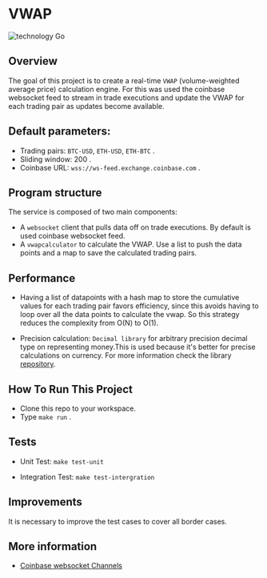# VWAP

![technology Go](https://img.shields.io/badge/technology-go-blue.svg)

## Overview

The goal of this project is to create a real-time `VWAP`  (volume-weighted average price) calculation engine. For this was used the coinbase websocket feed to stream in trade executions and update the VWAP for each trading pair as updates become available. 

## Default parameters: 

- Trading pairs:  `BTC-USD`, `ETH-USD`, `ETH-BTC` .
- Sliding window: 200 . 
- Coinbase URL: `wss://ws-feed.exchange.coinbase.com` .

## Program structure

The service is composed of two main components:

- A `websocket` client that pulls data off on trade executions. By default is used coinbase websocket feed. 
- A `vwapcalculator` to calculate the VWAP. Use a list to push the data points and a map to save the  calculated trading pairs.

## Performance

- Having a list of datapoints with a hash map to store the cumulative values for each trading pair favors efficiency, since this avoids having to loop over all the data points to calculate the vwap. So this strategy reduces the complexity from O(N) to O(1).

- Precision calculation:
  `Decimal library` for arbitrary precision decimal type on representing money.This is used because it's better for precise calculations on currency. For more information check the library [repository](https://github.com/shopspring/decimal). 

## How To Run This Project

- Clone this repo to your workspace. 
- Type `make run` .

## Tests

 - Unit Test: `make test-unit`

 - Integration Test: `make test-intergration`


## Improvements

It is necessary to improve the test cases to cover all border cases. 

## More information

- [Coinbase websocket Channels](https://docs.cloud.coinbase.com/exchange/docs/websocket-channels#match) 
